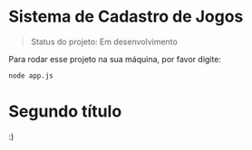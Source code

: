 <h1>Sistema de Cadastro de Jogos</h1>

> Status do projeto: Em desenvolvimento

Para rodar esse projeto na sua máquina, por favor digite:

```
node app.js
```

# Segundo título
:)